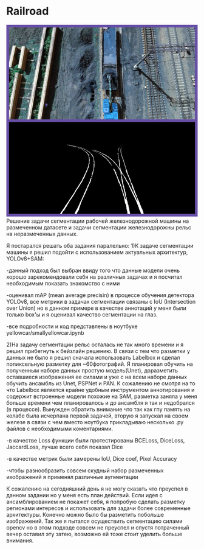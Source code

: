 # Railroad
![Railroad](segmentation.jpg)
Решение задачи сегментации рабочей железнодорожной машины на размеченном датасете и задачи сегментации железнодорожны рельс на неразмеченных данных.

Я постарался решать оба задания паралельно:
1)К задаче сегментации машины я решил подойти с использованием актуальных архитектур, YOLOv8+SAM:

  -данный подход был выбран ввиду того что данные модели очень хорошо зарекомендовали себя на различных задачах и я посчитал необходимым показать знакомство с ними
  
  -оценивал mAP (mean average precisin) в процессе обучения детектора YOLOv8, все метрики в задачах сегментации связаны с IoU (Intersection over Union) но в данном примере в качестве аннотаций у меня были только box'ы и я оценивал качество сегментации на глаз.
  
  -все подробности и код представлены в ноутбуке yellowcar/smallyellowcar.ipynb

2)На задачу сегментации рельс осталась не так много времени и я решил прибегнуть к бейзлайн решению. В связи с тем что разметки у данных не было я решил сначала использовать Labelbox и сделал попиксельную разметку для ~60фотографий.
Я планировал обучить на полученным наборе данных простую модель(Unet), доразметить оставшиеся изображения ее силами и уже с на всем наборе данных обучить ансамбль из Unet, PSPNet и PAN.
К сожалению не смотря на то что Labelbox является крайне удобным инструментом аннотирования и содержит встроенные модели похожие на SAM, разметка заняла у меня больше времени чем планировалось и до ансамбля я так и недобрался (в процессе).
Вынужден обратить внимание что так как гпу память на колабе была исчерпана первой задачей, вторую я запускал на своем железе в связи с чем вместо ноутбука прикладываю несколько .py файлов с необходимыми коментариями.

  -в качестве Loss функции были протестированы BCELoss, DiceLoss, JaccardLoss, лучше всего себя показал Dice
  
  -в качестве метрик были замерены IoU, Dice coef, Pixel Accuracy
  
  -чтобы разнообразить совсем скудный набор размеченных ихображений я применял различные аугментации
  
К сожалению на сегодняшний день я не могу сказать что преуспел в данном задании но у меня есть план действий. Если идея с ансамблированием не покажет себя, я попробую сделать разметку регионами интересов и использовать для задачи более современные архитектуры. Конечно можно было бы разметить побольше изображений. Так же я пытался осуществить сегментацию силами opencv но в этом подходе совсем не преуспел и спустя потраченный вечер оставил эту затею, возможно ей тоже стоит уделить больше внимания.
  

  
